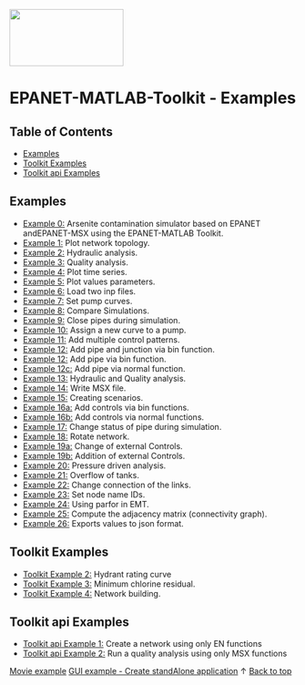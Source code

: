 ﻿<a href="http://www.kios.ucy.ac.cy"><img src="https://www.kios.ucy.ac.cy/wp-content/uploads/2021/07/Logotype-KIOS.svg" width="200" height="100"/><a>
  
EPANET-MATLAB-Toolkit - Examples
==================================

## Table of Contents

- [Examples](#examples)
- [Toolkit Examples](#toolkit-examples)
- [Toolkit api Examples](#toolkit-api-examples)

## Examples
- [Example 0:](./EX0_CCWI2016_contamination_simulation.mlx) Arsenite contamination simulator based on EPANET andEPANET-MSX using the EPANET-MATLAB Toolkit.
- [Example 1:](./EX1_Plot_network_topology.mlx) Plot network topology. 
- [Example 2:](./EX2_Hydraulic_analysis.mlx) Hydraulic analysis. 
- [Example 3:](./EX3_Quality_analysis.mlx) Quality analysis. 
- [Example 4:](./EX4_Plot_time_series.mlx) Plot time series.
- [Example 5:](./EX5_Plot_values_parameters.mlx) Plot values parameters. 
- [Example 6:](./EX6_load_two_inp_files.mlx) Load two inp files.
- [Example 7:](./EX7_set_pump_curves.mlx) Set pump curves.
- [Example 8:](./EX9_compare_simulations.mlx) Compare Simulations.
- [Example 9:](./EX10_close_pipes_during_sim.mlx) Close pipes during simulation.
- [Example 10:](./EX10_assing_new_curve_pump.mlx) Assign a new curve to a pump.
- [Example 11:](./EX11_add_multiple_controlpatterns_bin.mlx) Add multiple control patterns.
- [Example 12:](./EX12a_add_cvpipe_junction.mlx) Add pipe and junction via bin function.
- [Example 12:](./EX12b_add_cvpipe_bin.mlx) Add pipe via bin function.
- [Example 12c:](./EX12c_add_cvpipe.mlx) Add pipe via normal function.
- [Example 13:](./EX13_hydraulic_and_quality_analysis.mlx) Hydraulic and Quality analysis.
- [Example 14:](./EX14_write_msx_file.mlx) Write MSX file.
- [Example 15:](./EX15_create_multiple_scenarios.mlx) Creating scenarios.
- [Example 16a:](./EX16a_add_multiple_controls_pipestatus_bin.mlx) Add controls via bin functions.
- [Example 16b:](./EX16b_add_multiple_controls_pipestatus.mlx) Add controls via normal functions.
- [Example 17:](./EX17_change_status_pipes.mlx) Change status of pipe during simulation.
- [Example 18:](./EX18_rotate_network.mlx) Rotate network.
- [Example 19a:](./EX19a_external_controls.mlx) Change of external Controls.
- [Example 19b:](./EX19b_external_controls.mlx) Addition of external Controls.
- [Example 20:](./EX20_Pressure_driven_analysis_option.mlx) Pressure driven analysis.
- [Example 21:](./EX21_Overflow_option_for_tanks.mlx) Overflow of tanks.
- [Example 22:](./EX22_Change_connection_links.mlx) Change connection of the links.
- [Example 23:](./EX23_set_node_name_ids.mlx) Set node name IDs.
- [Example 24:](./EX24_using_parfor.m) Using parfor in EMT.
- [Example 25:](./EX25_adjacency_matrix.mlx) Compute the adjacency matrix (connectivity graph).
- [Example 26:](./EX26_tojson.mlx) Exports values to json format.


## Toolkit Examples
- [Toolkit Example 2:](./Toolkit_EX2_Hydrant_rating_curve.mlx) Hydrant rating curve
- [Toolkit Example 3:](./Toolkit_EX3_Minimum_chlorine_residual.mlx) Minimum chlorine residual.
- [Toolkit Example 4:](./Toolkit_EX4_Network_Building.mlx) Network building.
## Toolkit api Examples
- [Toolkit api Example 1:](./Toolkit_api_EX1_using_EN_functions.mlx) Create a network using only EN functions
- [Toolkit api Example 2:](./Toolkit_api_EX2_using_MSX_functions.mlx) Run a quality analysis using only MSX functions

[Movie example](./movie-example/)
[GUI example - Create standAlone application](./gui/)
&uparrow; [Back to top](#table-of-contents)


